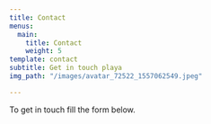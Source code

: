 ```yaml
---
title: Contact
menus:
  main:
    title: Contact
    weight: 5
template: contact
subtitle: Get in touch playa
img_path: "/images/avatar_72522_1557062549.jpeg"

---
```

To get in touch fill the form below.